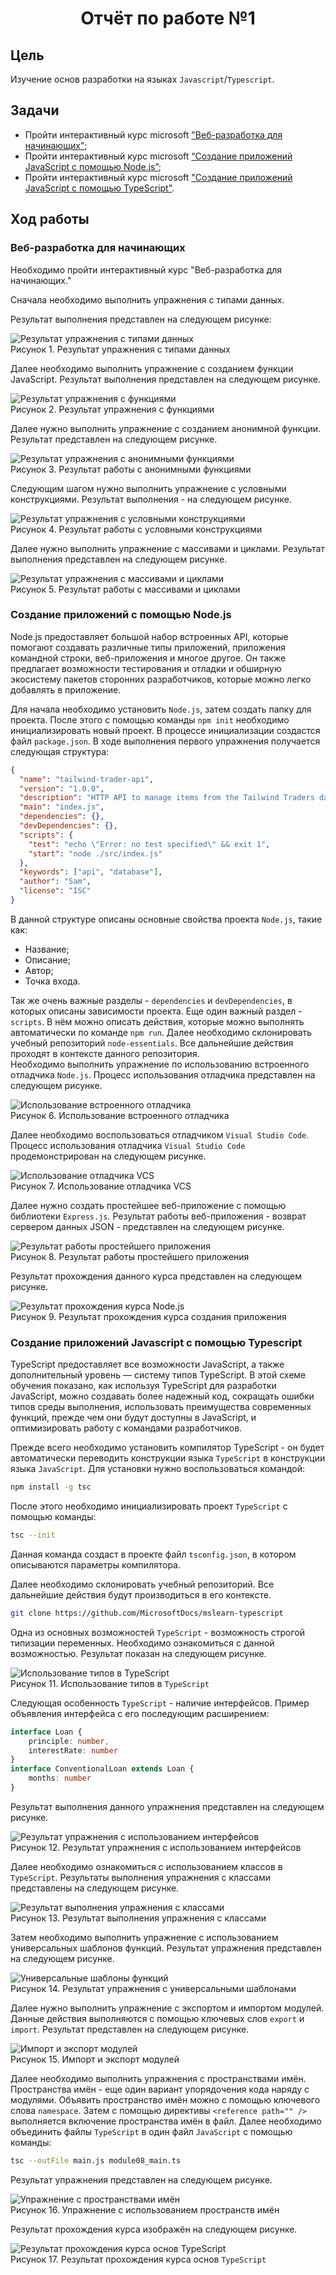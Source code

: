 <h1 align=center>Отчёт по работе №1</h1>

## Цель

Изучение основ разработки на языках `Javascript`/`Typescript`.

## Задачи

- Пройти интерактивный курс microsoft ["Веб-разработка для начинающих"](https://learn.microsoft.com/ru-ru/training/paths/web-development-101/);
- Пройти интерактивный курс microsoft
[“Создание приложений JavaScript с помощью Node.js”](https://learn.microsoft.com/ru-ru/training/paths/build-javascript-applications-nodejs/);
- Пройти интерактивный курс microsoft
["Создание приложений JavaScript с помощью TypeScript"](https://learn.microsoft.com/ru-ru/training/paths/build-javascript-applications-typescript/).

## Ход работы

### Веб-разработка для начинающих

Необходимо пройти интерактивный курс "Веб-разработка для начинающих."

Сначала необходимо выполнить упражнения с типами данных.

Результат выполнения представлен на следующем рисунке:

![Результат упражнения с типами данных](./images/course1-1.PNG)  
Рисунок 1. Результат упражнения с типами данных

Далее необходимо выполнить упражнение с созданием функции JavaScript.
Результат выполнения представлен на следующем рисунке.

![Результат упражнения с функциями](./images/course1-2.PNG)  
Рисунок 2. Результат упражнения с функциями

Далее нужно выполнить упражнение с созданием анонимной функции.
Результат представлен на следующем рисунке.

![Результат упражнения с анонимными функциями](./images/course1-3.PNG)  
Рисунок 3. Результат работы с анонимными функциями

Следующим шагом нужно выполнить упражнение с условными конструкциями.
Результат выполнения - на следующем рисунке.

![Результат упражнения с условными конструкциями](./images/course1-4.PNG)  
Рисунок 4. Результат работы с условными конструкциями

Далее нужно выполнить упражнение с массивами и циклами.
Результат выполнения представлен на следующем рисунке.

![Результат упражнения с массивами и циклами](./images/course1-5.PNG)  
Рисунок 5. Результат работы с массивами и циклами

### Создание приложений с помощью Node.js

Node.js предоставляет большой набор встроенных API, которые помогают создавать
различные типы приложений, приложения командной строки, веб-приложения и многое
другое. Он также предлагает возможности тестирования и отладки и обширную
экосистему пакетов сторонних разработчиков, которые можно легко добавлять в приложение.

Для начала необходимо установить `Node.js`, затем создать папку для проекта.
После этого с помощью команды `npm init` необходимо инициализировать новый проект.
В процессе инициализации создастся файл `package.json`.
В ходе выполнения первого упражнения получается следующая структура:

```json
{
  "name": "tailwind-trader-api",
  "version": "1.0.0",
  "description": "HTTP API to manage items from the Tailwind Traders database",
  "main": "index.js",
  "dependencies": {},
  "devDependencies": {},
  "scripts": {
    "test": "echo \"Error: no test specified\" && exit 1",
    "start": "node ./src/index.js"
  },
  "keywords": ["api", "database"],
  "author": "Sam",
  "license": "ISC"
}
```

В данной структуре описаны основные свойства проекта `Node.js`, такие как:

- Название;
- Описание;
- Автор;
- Точка входа.

Так же очень важные разделы - `dependencies` и `devDependencies`,
в которых описаны зависимости проекта. Еще один важный раздел - `scripts`.
В нём можно описать действия, которые можно выполнять автоматически по команде
`npm run`.
Далее необходимо склонировать учебный репозиторий `node-essentials`.
Все дальнейшие действия проходят в контексте данного репозитория.  
Необходимо выполнить упражнение по использованию встроенного отладчика `Node.js`.
Процесс использования отладчика представлен на следующем рисунке.

![Использование встроенного отладчика](./images/course2-6.PNG)  
Рисунок 6. Использование встроенного отладчика

Далее необходимо воспользоваться отладчиком `Visual Studio Code`.
Процесс использования отладчика `Visual Studio Code` продемонстрирован
на следующем рисунке.

![Использование отладчика VCS](./images/course2-7.PNG)  
Рисунок 7. Использование отладчика VCS

Далее нужно создать простейшее веб-приложение с помощью библиотеки `Express.js`.
Результат работы веб-приложения - возврат сервером данных JSON -
представлен на следующем рисунке.

![Результат работы простейшего приложения](./images/course2-8.PNG)  
Рисунок 8. Результат работы простейшего приложения

Результат прохождения данного курса представлен на следующем рисунке.

![Результат прохождения курса Node.js](./images/course2-9.PNG)  
Рисунок 9. Результат прохождения курса создания приложения

### Создание приложений Javascript с помощью Typescript

TypeScript предоставляет все возможности JavaScript, а также дополнительный
уровень — систему типов TypeScript. В этой схеме обучения показано,
как используя TypeScript для разработки JavaScript, можно создавать
более надежный код, сокращать ошибки типов среды выполнения,
использовать преимущества современных функций,
прежде чем они будут доступны в JavaScript, и оптимизировать работу с командами разработчиков.

Прежде всего необходимо установить компилятор TypeScript -
он будет автоматически переводить конструкции языка `TypeScript`
в конструкции языка `JavaScript`. Для установки нужно воспользоваться командой:

```bash
npm install -g tsc
```

После этого необходимо инициализировать проект `TypeScript` с помощью команды:

```bash
tsc --init
```

Данная команда создаст в проекте файл `tsconfig.json`, в котором описываются
параметры компилятора.

Далее необходимо склонировать учебный репозиторий.
Все дальнейшие действия будут производиться в его контексте.

```Bash
git clone https://github.com/MicrosoftDocs/mslearn-typescript
```

Одна из основных возможностей `TypeScript` - возможность строгой типизации переменных.
Необходимо ознакомиться с данной возможностью.
Результат показан на следующем рисунке.

![Использование типов в TypeScript](./images/course3-11.PNG)  
Рисунок 11. Использование типов в `TypeScript`

Следующая особенность `TypeScript` - наличие интерфейсов.
Пример объявления интерфейса с его последующим расширением:

```typescript
interface Loan {
    principle: number,
    interestRate: number
}
interface ConventionalLoan extends Loan {
    months: number
}
```

Результат выполнения данного упражнения представлен на следующем рисунке.

![Результат упражнения с использованием интерфейсов](./images/course3-12.PNG)  
Рисунок 12. Результат упражнения с использованием интерфейсов

Далее необходимо ознакомиться с использованием классов в `TypeScript`.
Результаты выполнения упражнения с классами представлены на следующем рисунке.

![Результат выполнения упражнения с классами](./images/course3-13.PNG)  
Рисунок 13. Результат выполнения упражнения с классами

Затем необходимо выполнить упражнение с использованием универсальных шаблонов функций.
Результат упражнения представлен на следующем рисунке.

![Универсальные шаблоны функций](./images/course3-14.PNG)  
Рисунок 14. Результат упражнения с универсальными шаблонами

Далее нужно выполнить упражнение с экспортом и импортом модулей.
Данные действия выполняются с помощью ключевых слов `export` и `import`.
Результат представлен на следующем рисунке.

![Импорт и экспорт модулей](./images/course3-15.PNG)  
Рисунок 15. Импорт и экспорт модулей

Далее необходимо выполнить упражнения с пространствами имён.
Пространства имён - еще один вариант упорядочения кода наряду с модулями.
Объявить пространство имён можно с помощью ключевого слова `namespace`.
Затем с помощью директивы `<reference path="" />`
выполняется включение пространства имён в файл.
Далее необходимо объединить файлы `TypeScript` в один файл `JavaScript`
с помощью команды:

```bash
tsc --outFile main.js module08_main.ts
```

Результат упражнения представлен на следующем рисунке.

![Упражнение с пространствами имён](./images/course3-16.PNG)  
Рисунок 16. Упражнение с использованием пространств имён

Результат прохождения курса изображён на следующем рисунке.

![Результат прохождения курса основ TypeScript](./images/course3-17.PNG)  
Рисунок 17. Результат прохождения курса основ `TypeScript`

